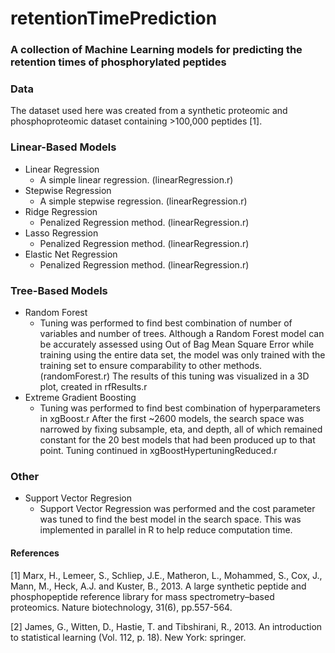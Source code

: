 # retentionTimePrediction
### A collection of Machine Learning models for predicting the retention times of phosphorylated peptides
### Data
The dataset used here was created from a synthetic proteomic and phosphoproteomic dataset containing >100,000 peptides [1].
### Linear-Based Models
- Linear Regression
    - A simple linear regression. (linearRegression.r)
- Stepwise Regression
   - A simple stepwise regression. (linearRegression.r)
- Ridge Regression
  - Penalized Regression method. (linearRegression.r)
- Lasso Regression
  - Penalized Regression method. (linearRegression.r)
- Elastic Net Regression
  - Penalized Regression method. (linearRegression.r)
### Tree-Based Models
- Random Forest
  - Tuning was performed to find best combination of number of variables and number of trees. Although a Random Forest model can be accurately assessed using Out of Bag Mean Square Error while training using the entire data set, the model was only trained with the training set to ensure comparability to other methods. (randomForest.r) The results of this tuning was visualized in a 3D plot, created in rfResults.r
- Extreme Gradient Boosting
  - Tuning was performed to find best combination of hyperparameters in xgBoost.r After the first ~2600 models, the search space was narrowed by fixing subsample, eta, and depth, all of which remained constant for the 20 best models that had been produced up to that point. Tuning continued in xgBoostHypertuningReduced.r
### Other
- Support Vector Regresion
  - Support Vector Regression was performed and the cost parameter was tuned to find the best model in the search space. This was implemented in parallel in R to help reduce computation time.
#### References
[1] Marx, H., Lemeer, S., Schliep, J.E., Matheron, L., Mohammed, S., Cox, J., Mann, M., Heck, A.J. and Kuster, B., 2013. A large synthetic peptide and phosphopeptide reference library for mass spectrometry–based proteomics. Nature biotechnology, 31(6), pp.557-564.

[2] James, G., Witten, D., Hastie, T. and Tibshirani, R., 2013. An introduction to statistical learning (Vol. 112, p. 18). New York: springer.

